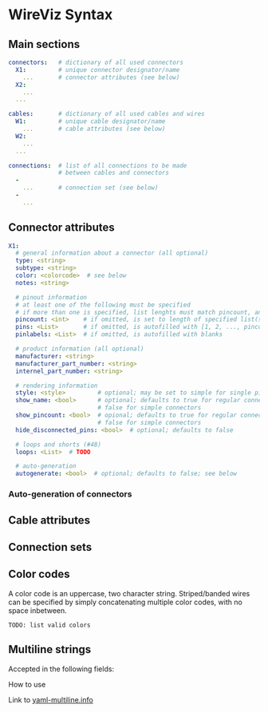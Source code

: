 # WireViz Syntax

## Main sections

```yaml
connectors:   # dictionary of all used connectors
  X1:         # unique connector designator/name
    ...       # connector attributes (see below)
  X2:
    ...
  ...

cables:       # dictionary of all used cables and wires
  W1:         # unique cable designator/name
    ...       # cable attributes (see below)
  W2:
    ...
  ...

connections:  # list of all connections to be made
              # between cables and connectors
  -
    ...       # connection set (see below)
  -
    ...
```

## Connector attributes

```yaml
X1:
  # general information about a connector (all optional)
  type: <string>
  subtype: <string>
  color: <colorcode>  # see below
  notes: <string>

  # pinout information
  # at least one of the following must be specified
  # if more than one is specified, list lenghts must match pincount, and each other
  pincount: <int>    # if omitted, is set to length of specified list(s)
  pins: <List>       # if omitted, is autofilled with [1, 2, ..., pincount]
  pinlabels: <List>  # if omitted, is autofilled with blanks

  # product information (all optional)
  manufacturer: <string>
  manufacturer_part_number: <string>
  internel_part_number: <string>

  # rendering information
  style: <style>         # optional; may be set to simple for single pin connectors
  show_name: <bool>      # optional; defaults to true for regular connectors,
                         # false for simple connectors
  show_pincount: <bool>  # opional; defaults to true for regular connectors
                         # false for simple connectors
  hide_disconnected_pins: <bool>  # optional; defaults to false

  # loops and shorts (#48)
  loops: <List>  # TODO

  # auto-generation
  autogenerate: <bool>  # optional; defaults to false; see below

```

### Auto-generation of connectors

<!-- TODO -->

## Cable attributes

<!-- TODO -->

## Connection sets

<!-- TODO -->

## Color codes

A color code is an uppercase, two character string.
Striped/banded wires can be specified by simply concatenating multiple color codes, with no space inbetween.

```
TODO: list valid colors
```

## Multiline strings

Accepted in the following fields:
<!-- TODO -->

How to use
<!-- TODO -->

Link to [yaml-multiline.info](https://yaml-multiline.info/)
